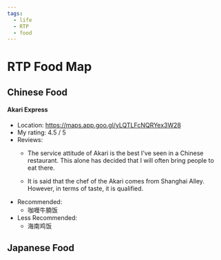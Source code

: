 ```yaml
---
tags:
  - life
  - RTP
  - food
---
```

# RTP Food Map
## Chinese Food
#### Akari Express
- Location: https://maps.app.goo.gl/yLQTLFcNQRYex3W28
- My rating: 4.5 / 5
- Reviews: 
	- The service attitude of Akari is the best I've seen in a Chinese restaurant. This alone has decided that I will often bring people to eat there.

	- It is said that the chef of the Akari comes from Shanghai Alley. However, in terms of taste, it is qualified.
- Recommended:
	- 咖喱牛腩饭
- Less Recommended:
	- 海南鸡饭

## Japanese Food